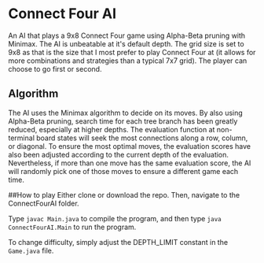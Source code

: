 # Connect Four AI
An AI that plays a 9x8 Connect Four game using Alpha-Beta pruning with Minimax. The AI is unbeatable at it's default depth. The grid size
is set to 9x8 as that is the size that I most prefer to play Connect Four at (it allows for more combinations and strategies
than a typical 7x7 grid).  The player can choose to go first or second. 

## Algorithm
The AI uses the Minimax algorithm to decide on its moves.  By also using Alpha-Beta pruning, search time for each tree branch 
has been greatly reduced, especially at higher depths.  The evaluation function at non-terminal board states will seek the most connections 
along a row, column, or diagonal.  To ensure the most optimal moves, the evaluation scores have also been adjusted according to the 
current depth of the evaluation.  Nevertheless, if more than one move has the same evaluation score, the AI will randomly pick one of those moves to
ensure a different game each time.

##How to play
Either clone or download the repo. Then, navigate to the ConnectFourAI folder.

Type `javac Main.java` to compile the program, and then type `java ConnectFourAI.Main` to run the program.  

To change difficulty, simply adjust the DEPTH_LIMIT constant in the `Game.java` file.


